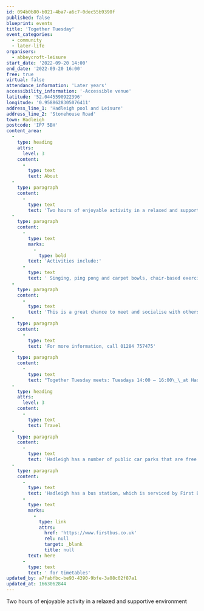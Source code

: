 ```yaml
---
id: 094b0b80-b021-4ba7-a6c7-0dec55b9390f
published: false
blueprint: events
title: 'Together Tuesday'
event_categories:
  - community
  - later-life
organisers:
  - abbeycroft-leisure
start_date: '2022-09-20 14:00'
end_date: '2022-09-20 16:00'
free: true
virtual: false
attendance_information: 'Later years'
accessibility_information: '-Accessible venue'
latitude: '52.0445590922396'
longitude: '0.9588628305076411'
address_line_1: 'Hadleigh pool and Leisure'
address_line_2: 'Stonehouse Road'
town: Hadleigh
postcode: 'IP7 5BH'
content_area:
  -
    type: heading
    attrs:
      level: 3
    content:
      -
        type: text
        text: About
  -
    type: paragraph
    content:
      -
        type: text
        text: 'Two hours of enjoyable activity in a relaxed and supportive environment.'
  -
    type: paragraph
    content:
      -
        type: text
        marks:
          -
            type: bold
        text: 'Activities include:'
      -
        type: text
        text: ' Singing, ping pong and carpet bowls, chair-based exercise, arts and crafts and much more.'
  -
    type: paragraph
    content:
      -
        type: text
        text: 'This is a great chance to meet and socialise with others while enjoying a cuppa and a biscuit.'
  -
    type: paragraph
    content:
      -
        type: text
        text: 'For more information, call 01284 757475'
  -
    type: paragraph
    content:
      -
        type: text
        text: "Together Tuesday meets: Tuesdays 14:00 – 16:00\_\_at Hadleigh Pool and Leisure"
  -
    type: heading
    attrs:
      level: 3
    content:
      -
        type: text
        text: Travel
  -
    type: paragraph
    content:
      -
        type: text
        text: 'Hadleigh has a number of public car parks that are free for up to 3 hours. The closest to the venue is Magdelen Road Car Park.'
  -
    type: paragraph
    content:
      -
        type: text
        text: 'Hadleigh has a bus station, which is serviced by First Bus, click '
      -
        type: text
        marks:
          -
            type: link
            attrs:
              href: 'https://www.firstbus.co.uk'
              rel: null
              target: _blank
              title: null
        text: here
      -
        type: text
        text: ' for timetables'
updated_by: a7fabfbc-be93-4390-9bfe-3a08c02f87a1
updated_at: 1663062844
---
```

Two hours of enjoyable activity in a relaxed and supportive environment
